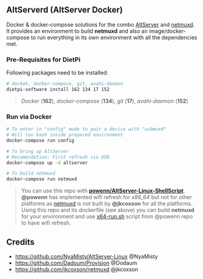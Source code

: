 ## AltServerd (AltServer Docker)
Docker & docker-compose solutions for the combo [AltServer](https://github.com/NyaMisty/AltServer-Linux) and [netmuxd](https://github.com/jkcoxson/netmuxd). It provides an environment to build **netmuxd** and also an image/docker-compose to run everything in its own environment with all the dependencies met.

### Pre-Requisites for DietPi
Following packages need to be installed: 

```bash
# dockek, docker-compose, git, avahi-daemon
dietpi-software install 162 134 17 152
```
> _Docker_ (**162**), _docker-compose_ (**134**), _git_ (**17**), _avahi-daemon_ (**152**)


### Run via Docker
```bash
# To enter in "config" mode to pair a device with "usbmuxd"
# Will run bash inside prepared environment
docker-compose run config

# To bring up AltServer
# Recomendation: First refresh via USB
docker-compose up -d altserver

# To build netmuxd
docker-compose run netmuxd
```
> You can use this repo with **[powenn/AltServer-Linux-ShellScript](https://github.com/powenn/AltServer-Linux-ShellScript)**. **@powenn** has implemented wifi refresh for *x86_64* but not for other platforms as [netmuxd](https://github.com/jkcoxson/netmuxd/releases) is not built by **@jkcoxson** for all the platforms. Using this repo and its dockerfile (see above) you can build **netmuxd** for your environment and use 
[x64-run.sh](https://raw.githubusercontent.com/powenn/AltServer-Linux-ShellScript/main/x64-run.sh) script from @powenn repo to have wifi refresh.


## Credits
- https://github.com/NyaMisty/AltServer-Linux @NyaMisty
- https://github.com/Dadoum/Provision @Dodaum
- https://github.com/jkcoxson/netmuxd @jkcoxson
